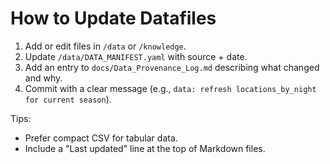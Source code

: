 # How to Update Datafiles

1) Add or edit files in `/data` or `/knowledge`.
2) Update `/data/DATA_MANIFEST.yaml` with source + date.
3) Add an entry to `docs/Data_Provenance_Log.md` describing what changed and why.
4) Commit with a clear message (e.g., `data: refresh locations_by_night for current season`).

Tips:
- Prefer compact CSV for tabular data.
- Include a "Last updated" line at the top of Markdown files.